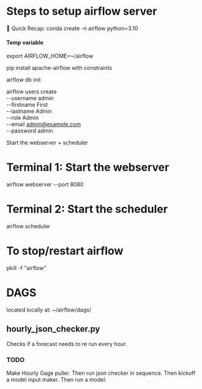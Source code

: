 # Steps to setup airflow server


🎯 Quick Recap:
conda create -n airflow python=3.10

#### Temp variable
export AIRFLOW_HOME=~/airflow

pip install apache-airflow with constraints

airflow db init

airflow users create \
  --username admin \
  --firstname First \
  --lastname Admin \
  --role Admin \
  --email admin@example.com \
  --password admin

Start the webserver + scheduler
# Terminal 1: Start the webserver
airflow webserver --port 8080

# Terminal 2: Start the scheduler
airflow scheduler

# To stop/restart airflow
pkill -f "airflow"

# DAGS
located locally at:
~/airflow/dags/

## hourly_json_checker.py
Checks if a forecast needs to re run every hour.

### TODO
Make Hourly Gage puller.
Then run json checker in sequence.
Then kickoff a model input maker.
Then run a model.